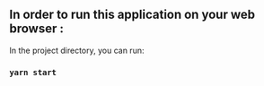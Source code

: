 ## In order to run this application on your web browser :

In the project directory, you can run:

### `yarn start`
